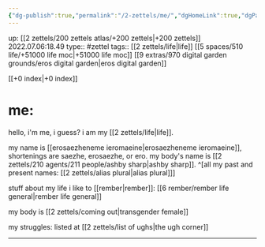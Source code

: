 ```yaml
---
{"dg-publish":true,"permalink":"/2-zettels/me/","dgHomeLink":true,"dgPassFrontmatter":false}
---
```


up: [[2 zettels/200 zettels atlas/+200 zettels|+200 zettels]]
2022.07.06:18.49
type:: #zettel
tags:: [[2 zettels/life|life]] [[5 spaces/510 life/+51000 life moc|+51000 life moc]] [[9 extras/970 digital garden grounds/eros digital garden|eros digital garden]]

[[+0 index|+0 index]]
# me:
hello, i'm me, i guess?
i am my [[2 zettels/life|life]].

my name is [[erosaezheneme ieromaeine|erosaezheneme ieromaeine]], shortenings are saezhe, erosaezhe, or ero.
my body's name is [[2 zettels/210 agents/211 people/ashby sharp|ashby sharp]]. ^[all my past and present names: [[2 zettels/alias plural|alias plural]]]

stuff about my life i like to [[rember|rember]]: [[6 rember/rember life general|rember life general]]

my body is [[2 zettels/coming out|transgender female]] 

my struggles: listed at [[2 zettels/list of ughs|the ugh corner]]



---